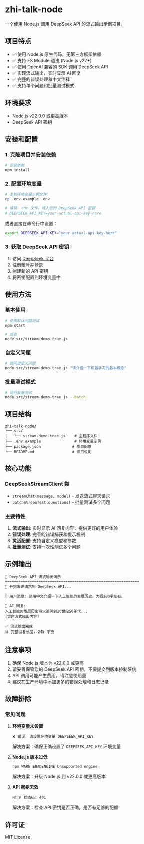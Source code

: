 # zhi-talk-node

一个使用 Node.js 调用 DeepSeek API 的流式输出示例项目。

## 项目特点

- ✅ 使用 Node.js 原生代码，无第三方框架依赖
- ✅ 支持 ES Module 语法 (Node.js v22+)
- ✅ 使用 OpenAI 兼容的 SDK 调用 DeepSeek API
- ✅ 实现流式输出，实时显示 AI 回复
- ✅ 完整的错误处理和中文注释
- ✅ 支持单个问题和批量测试模式

## 环境要求

- Node.js v22.0.0 或更高版本
- DeepSeek API 密钥

## 安装和配置

### 1. 克隆项目并安装依赖

```bash
# 安装依赖
npm install
```

### 2. 配置环境变量

```bash
# 复制环境变量示例文件
cp .env.example .env

# 编辑 .env 文件，填入您的 DeepSeek API 密钥
# DEEPSEEK_API_KEY=your-actual-api-key-here
```

或者直接在命令行中设置：

```bash
export DEEPSEEK_API_KEY="your-actual-api-key-here"
```

### 3. 获取 DeepSeek API 密钥

1. 访问 [DeepSeek 平台](https://platform.deepseek.com/api_keys)
2. 注册账号并登录
3. 创建新的 API 密钥
4. 将密钥配置到环境变量中

## 使用方法

### 基本使用

```bash
# 使用默认问题测试
npm start

# 或者
node src/stream-demo-trae.js
```

### 自定义问题

```bash
# 提问自定义问题
node src/stream-demo-trae.js "请介绍一下机器学习的基本概念"
```

### 批量测试模式

```bash
# 运行批量测试
node src/stream-demo-trae.js --batch
```

## 项目结构

```
zhi-talk-node/
├── src/
│   └── stream-demo-trae.js    # 主程序文件
├── .env.example               # 环境变量示例
├── package.json              # 项目配置
└── README.md                 # 项目说明
```

## 核心功能

### DeepSeekStreamClient 类

- `streamChat(message, model)` - 发送流式聊天请求
- `batchStreamTest(questions)` - 批量测试多个问题

### 主要特性

1. **流式输出**: 实时显示 AI 回复内容，提供更好的用户体验
2. **错误处理**: 完善的错误捕获和提示机制
3. **灵活配置**: 支持自定义模型和参数
4. **批量测试**: 支持一次性测试多个问题

## 示例输出

```
🤖 DeepSeek API 流式输出演示
============================================================
🚀 开始发送请求到 DeepSeek API...

📝 用户消息: 请用中文介绍一下人工智能的发展历史，大概200字左右。

💬 AI 回复:
人工智能的发展历史可以追溯到20世纪50年代...
[实时流式输出内容]

✅ 流式输出完成
📊 完整回复长度: 245 字符
```

## 注意事项

1. 确保 Node.js 版本为 v22.0.0 或更高
2. 请妥善保管您的 DeepSeek API 密钥，不要提交到版本控制系统
3. API 调用可能产生费用，请注意使用量
4. 建议在生产环境中添加更多的错误处理和日志记录

## 故障排除

### 常见问题

1. **环境变量未设置**
   ```
   ❌ 错误: 请设置环境变量 DEEPSEEK_API_KEY
   ```
   解决方案：确保正确设置了 `DEEPSEEK_API_KEY` 环境变量

2. **Node.js 版本过低**
   ```
   npm WARN EBADENGINE Unsupported engine
   ```
   解决方案：升级 Node.js 到 v22.0.0 或更高版本

3. **API 密钥无效**
   ```
   HTTP 状态码: 401
   ```
   解决方案：检查 API 密钥是否正确，是否有足够的配额

## 许可证

MIT License